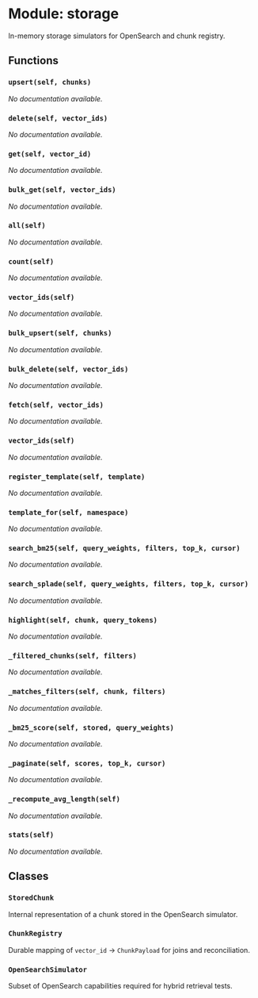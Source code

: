 # Module: storage

In-memory storage simulators for OpenSearch and chunk registry.

## Functions

### `upsert(self, chunks)`

*No documentation available.*

### `delete(self, vector_ids)`

*No documentation available.*

### `get(self, vector_id)`

*No documentation available.*

### `bulk_get(self, vector_ids)`

*No documentation available.*

### `all(self)`

*No documentation available.*

### `count(self)`

*No documentation available.*

### `vector_ids(self)`

*No documentation available.*

### `bulk_upsert(self, chunks)`

*No documentation available.*

### `bulk_delete(self, vector_ids)`

*No documentation available.*

### `fetch(self, vector_ids)`

*No documentation available.*

### `vector_ids(self)`

*No documentation available.*

### `register_template(self, template)`

*No documentation available.*

### `template_for(self, namespace)`

*No documentation available.*

### `search_bm25(self, query_weights, filters, top_k, cursor)`

*No documentation available.*

### `search_splade(self, query_weights, filters, top_k, cursor)`

*No documentation available.*

### `highlight(self, chunk, query_tokens)`

*No documentation available.*

### `_filtered_chunks(self, filters)`

*No documentation available.*

### `_matches_filters(self, chunk, filters)`

*No documentation available.*

### `_bm25_score(self, stored, query_weights)`

*No documentation available.*

### `_paginate(self, scores, top_k, cursor)`

*No documentation available.*

### `_recompute_avg_length(self)`

*No documentation available.*

### `stats(self)`

*No documentation available.*

## Classes

### `StoredChunk`

Internal representation of a chunk stored in the OpenSearch simulator.

### `ChunkRegistry`

Durable mapping of `vector_id` → `ChunkPayload` for joins and reconciliation.

### `OpenSearchSimulator`

Subset of OpenSearch capabilities required for hybrid retrieval tests.
